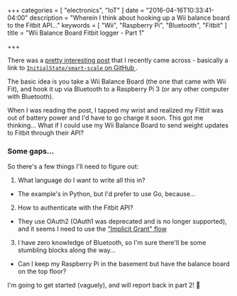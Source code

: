 +++
categories = [ "electronics", "IoT" ]
date = "2016-04-16T10:33:41-04:00"
description = "Wherein I think about hooking up a Wii balance board to the Fitbit API..."
keywords = [ "Wii", "Raspberry Pi", "Bluetooth", "Fitbit" ]
title = "Wii Balance Board Fitbit logger - Part 1"

+++

There was a [pretty interesting post](https://blog.adafruit.com/2016/04/15/weight-tracking-with-a-humorous-text-messaging-scale-pi3-piday-raspberrypi-raspberry_pi/)
that I recently came across - basically a link to [`InitialState/smart-scale` on GitHub ](https://github.com/InitialState/smart-scale/wiki).

The basic idea is you take a Wii Balance Board (the one that came with Wii Fit),
and hook it up via Bluetooth to a Raspberry Pi 3 (or any other computer with
Bluetooth).

When I was reading the post, I tapped my wrist and realized my Fitbit was out of
battery power and I'd have to go charge it soon. This got me thinking...
What if I could use my Wii Balance Board to send weight updates to Fitbit
through their API?

### Some gaps...

So there's a few things I'll need to figure out:

1. What language do I want to write all this in?
  - The example's in Python, but I'd prefer to use Go, because...
2. How to authenticate with the Fitbit API?
  - They use OAuth2 (OAuth1 was deprecated and is no longer supported), and it
  seems I need to use the ["Implicit Grant" flow](https://dev.fitbit.com/docs/oauth2/#implicit-grant-flow)
3. I have zero knowledge of Bluetooth, so I'm sure there'll be some stumbling
  blocks along the way...
  - Can I keep my Raspberry Pi in the basement but have the balance board on the
  top floor?

I'm going to get started (vaguely), and will report back in part 2! 👋
